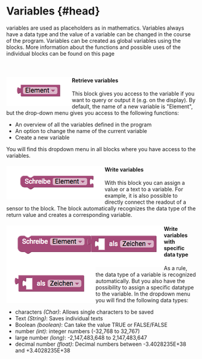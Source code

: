 # Variables {#head}

<div class="description">variables are used as placeholders as in mathematics. Variables always have a data type and the value of a variable can be changed in the course of the program. Variables can be created as global variables using the blocks. More information about the functions and possible uses of the individual blocks can be found on this page </div>
<div class="line">
    <br>
    <br>
</div>

<div class="container">
    <div class="row">
        <div class="col-md-6" id="variablesGet">
            <img src="../pictures/blocks/variables/variables-0.png" alt="block" align="left">
        </div>
        <div class="col-md-6">
            <h4>Retrieve variables </h4>
            This block gives you access to the variable if you want to query or output it (e.g. on the display). By default, the name of a new variable is "Element", but the drop-down menu gives you access to the following functions:
            <ul>
            <li>An overview of all the variables defined in the program</li>
            <li>An option to change the name of the current variable </li>
            <li>Create a new variable </li>
            </ul>
            You will find this dropdown menu in all blocks where you have access to the variables. 
        </div>
    </div>
</div>

<div class="line"></div>

<div class="container">
    <div class="row">
        <div class="col-md-6" id="variablesSet">
            <img src="../pictures/blocks/variables/variables-1.png" alt="block" align="left">
        </div>
        <div class="col-md-6">
            <h4>Write variables </h4>
           With this block you can assign a value or a text to a variable. For example, it is also possible to directly connect the readout of a sensor to the block. The block automatically recognizes the data type of the return value and creates a corresponding variable.
        </div>
    </div>
</div>

<div class="line"></div>

<div class="container">
    <div class="row">
        <div class="col-md-6" id="variablesDatatatype">
            <img src="../pictures/blocks/variables/variables-2.png" alt="block" align="left">
            <img src="../pictures/blocks/variables/variables-3.png" alt="block" align="left">
        </div>
        <div class="col-md-6">
            <h4>Write variables with specific data type </h4>
            As a rule, the data type of a variable is recognized automatically. But you also have the possibility to assign a specific datatype to the variable. In the dropdown menu you will find the following data types:
            <ul>
                <li>characters <i>(Char)</i>: Allows single characters to be saved</li>
                <li>Text <i>(String)</i>: Saves individual texts</li>
                <li>Boolean <i>(boolean)</i>: Can take the value TRUE or FALSE/FALSE</li>
                <li>number <i>(int)</i>: integer numbers (-32,768 to 32,767) </li>
                <li>large number <i>(long)</i>: -2,147,483,648 to 2,147,483,647 </li>
                <li>decimal number <i>(float)</i>: Decimal numbers between -3.4028235E+38 and +3.4028235E+38 </li>
        </div>
   
